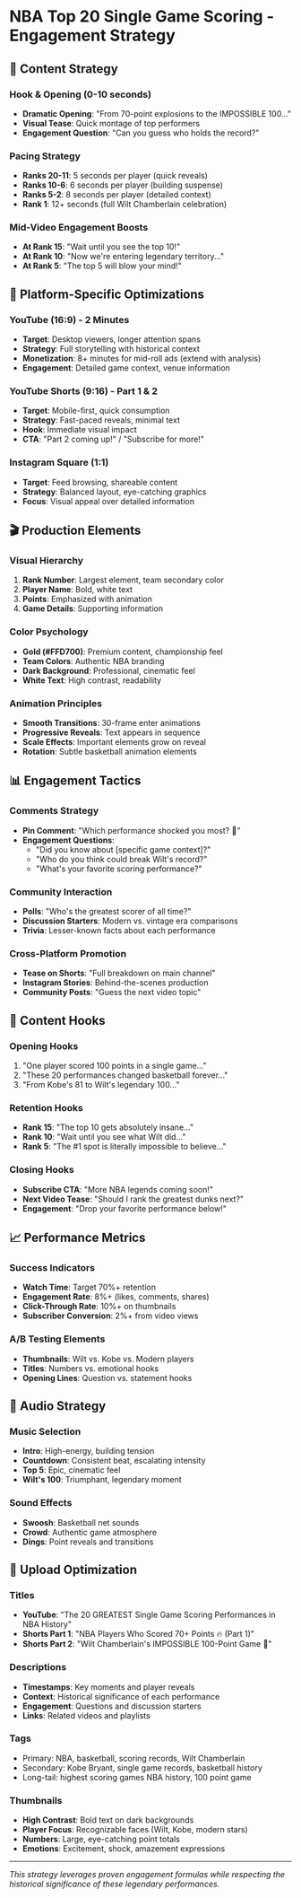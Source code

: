 # NBA Top 20 Single Game Scoring - Engagement Strategy

## 🎯 Content Strategy

### Hook & Opening (0-10 seconds)
- **Dramatic Opening**: "From 70-point explosions to the IMPOSSIBLE 100..."
- **Visual Tease**: Quick montage of top performers
- **Engagement Question**: "Can you guess who holds the record?"

### Pacing Strategy
- **Ranks 20-11**: 5 seconds per player (quick reveals)
- **Ranks 10-6**: 6 seconds per player (building suspense)
- **Ranks 5-2**: 8 seconds per player (detailed context)
- **Rank 1**: 12+ seconds (full Wilt Chamberlain celebration)

### Mid-Video Engagement Boosts
- **At Rank 15**: "Wait until you see the top 10!"
- **At Rank 10**: "Now we're entering legendary territory..."
- **At Rank 5**: "The top 5 will blow your mind!"

## 📱 Platform-Specific Optimizations

### YouTube (16:9) - 2 Minutes
- **Target**: Desktop viewers, longer attention spans
- **Strategy**: Full storytelling with historical context
- **Monetization**: 8+ minutes for mid-roll ads (extend with analysis)
- **Engagement**: Detailed game context, venue information

### YouTube Shorts (9:16) - Part 1 & 2
- **Target**: Mobile-first, quick consumption
- **Strategy**: Fast-paced reveals, minimal text
- **Hook**: Immediate visual impact
- **CTA**: "Part 2 coming up!" / "Subscribe for more!"

### Instagram Square (1:1)
- **Target**: Feed browsing, shareable content
- **Strategy**: Balanced layout, eye-catching graphics
- **Focus**: Visual appeal over detailed information

## 🎬 Production Elements

### Visual Hierarchy
1. **Rank Number**: Largest element, team secondary color
2. **Player Name**: Bold, white text
3. **Points**: Emphasized with animation
4. **Game Details**: Supporting information

### Color Psychology
- **Gold (#FFD700)**: Premium content, championship feel
- **Team Colors**: Authentic NBA branding
- **Dark Background**: Professional, cinematic feel
- **White Text**: High contrast, readability

### Animation Principles
- **Smooth Transitions**: 30-frame enter animations
- **Progressive Reveals**: Text appears in sequence
- **Scale Effects**: Important elements grow on reveal
- **Rotation**: Subtle basketball animation elements

## 📊 Engagement Tactics

### Comments Strategy
- **Pin Comment**: "Which performance shocked you most? 🤯"
- **Engagement Questions**: 
  - "Did you know about [specific game context]?"
  - "Who do you think could break Wilt's record?"
  - "What's your favorite scoring performance?"

### Community Interaction
- **Polls**: "Who's the greatest scorer of all time?"
- **Discussion Starters**: Modern vs. vintage era comparisons
- **Trivia**: Lesser-known facts about each performance

### Cross-Platform Promotion
- **Tease on Shorts**: "Full breakdown on main channel"
- **Instagram Stories**: Behind-the-scenes production
- **Community Posts**: "Guess the next video topic"

## 🏀 Content Hooks

### Opening Hooks
1. "One player scored 100 points in a single game..."
2. "These 20 performances changed basketball forever..."
3. "From Kobe's 81 to Wilt's legendary 100..."

### Retention Hooks
- **Rank 15**: "The top 10 gets absolutely insane..."
- **Rank 10**: "Wait until you see what Wilt did..."
- **Rank 5**: "The #1 spot is literally impossible to believe..."

### Closing Hooks
- **Subscribe CTA**: "More NBA legends coming soon!"
- **Next Video Tease**: "Should I rank the greatest dunks next?"
- **Engagement**: "Drop your favorite performance below!"

## 📈 Performance Metrics

### Success Indicators
- **Watch Time**: Target 70%+ retention
- **Engagement Rate**: 8%+ (likes, comments, shares)
- **Click-Through Rate**: 10%+ on thumbnails
- **Subscriber Conversion**: 2%+ from video views

### A/B Testing Elements
- **Thumbnails**: Wilt vs. Kobe vs. Modern players
- **Titles**: Numbers vs. emotional hooks
- **Opening Lines**: Question vs. statement hooks

## 🎵 Audio Strategy

### Music Selection
- **Intro**: High-energy, building tension
- **Countdown**: Consistent beat, escalating intensity
- **Top 5**: Epic, cinematic feel
- **Wilt's 100**: Triumphant, legendary moment

### Sound Effects
- **Swoosh**: Basketball net sounds
- **Crowd**: Authentic game atmosphere
- **Dings**: Point reveals and transitions

## 📝 Upload Optimization

### Titles
- **YouTube**: "The 20 GREATEST Single Game Scoring Performances in NBA History"
- **Shorts Part 1**: "NBA Players Who Scored 70+ Points 🔥 (Part 1)"
- **Shorts Part 2**: "Wilt Chamberlain's IMPOSSIBLE 100-Point Game 🤯"

### Descriptions
- **Timestamps**: Key moments and player reveals
- **Context**: Historical significance of each performance
- **Engagement**: Questions and discussion starters
- **Links**: Related videos and playlists

### Tags
- Primary: NBA, basketball, scoring records, Wilt Chamberlain
- Secondary: Kobe Bryant, single game records, basketball history
- Long-tail: highest scoring games NBA history, 100 point game

### Thumbnails
- **High Contrast**: Bold text on dark backgrounds
- **Player Focus**: Recognizable faces (Wilt, Kobe, modern stars)
- **Numbers**: Large, eye-catching point totals
- **Emotions**: Excitement, shock, amazement expressions

---

*This strategy leverages proven engagement formulas while respecting the historical significance of these legendary performances.*

